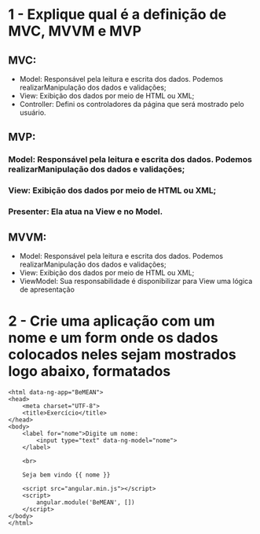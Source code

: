 # 1 - Explique qual é a definição de MVC, MVVM e MVP

## MVC:
* Model: Responsável pela leitura e escrita dos dados. Podemos realizarManipulação dos dados e validações;
* View: Exibição dos dados por meio de HTML ou XML;
* Controller: Defini os controladores da página que será mostrado pelo usuário.

## MVP:
### Model: Responsável pela leitura e escrita dos dados. Podemos realizarManipulação dos dados e validações;
### View: Exibição dos dados por meio de HTML ou XML;
### Presenter: Ela atua na View e no Model.

## MVVM:
* Model: Responsável pela leitura e escrita dos dados. Podemos realizarManipulação dos dados e validações;
* View: Exibição dos dados por meio de HTML ou XML;
* ViewModel: Sua responsabilidade é disponibilizar para View uma lógica de apresentação

# 2 - Crie uma aplicação com um nome e um form onde os dados colocados neles sejam mostrados logo abaixo, formatados

```
<html data-ng-app="BeMEAN">
<head>
	<meta charset="UTF-8">
	<title>Exercício</title>
</head>
<body>
	<label for="nome">Digite um nome:
		<input type="text" data-ng-model="nome">
	</label>

	<br>

	Seja bem vindo {{ nome }}

	<script src="angular.min.js"></script>
	<script>
		angular.module('BeMEAN', [])
	</script>
</body>
</html>
```